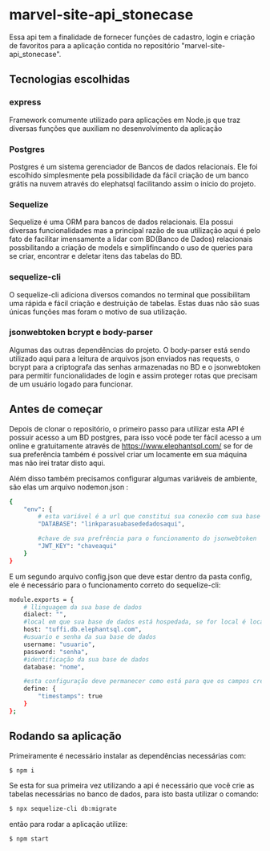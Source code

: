# marvel-site-api_stonecase
Essa api tem a finalidade de fornecer funções de cadastro, login e criação de favoritos para a aplicação contida no repositório "marvel-site-api_stonecase".
## Tecnologias escolhidas
### express
Framework comumente utilizado para aplicações em Node.js que traz diversas funções que auxiliam no desenvolvimento da aplicação
### Postgres
Postgres é um sistema gerenciador de Bancos de dados relacionais. Ele foi escolhido simplesmente pela possibilidade da fácil criação de um banco grátis na nuvem através do elephatsql facilitando assim o início do projeto.
### Sequelize
Sequelize é uma ORM para bancos de dados relacionais. Ela possui diversas funcionalidades mas a principal razão de sua utilização aqui é pelo fato de facilitar imensamente a lidar com BD(Banco de Dados) relacionais possbilitando a criação de models e simplifincando o uso de queries para se criar, encontrar e deletar itens das tabelas do BD.
### sequelize-cli
O sequelize-cli adiciona diversos comandos no terminal que possibilitam uma rápida e fácil criação e destruição de tabelas. Estas duas não são suas únicas funções mas foram o motivo de sua utilização.
### jsonwebtoken bcrypt e body-parser
Algumas das outras dependências do projeto. O body-parser está sendo utilizado aqui para a leitura de arquivos json enviados nas requests, o bcrypt para a criptografa das senhas armazenadas no BD e o jsonwebtoken para permitir funcionalidades de login e assim proteger rotas que precisam de um usuário logado para funcionar.
## Antes de começar
 Depois de clonar o repositório, o primeiro passo para utilizar esta API é possuir acesso a um BD postgres, para isso você pode ter fácil acesso a um online e gratuitamente através de https://www.elephantsql.com/ se for de sua preferência também é possível criar um locamente em sua máquina mas não irei tratar disto aqui. 

Além disso também precisamos configurar algumas variáveis de ambiente, são elas um arquivo nodemon.json :
``` bash
{
    "env": {
        # esta variável é a url que constitui sua conexão com sua base de dados
        "DATABASE": "linkparasuabasededadosaqui",

        #chave de sua prefrência para o funcionamento do jsonwebtoken
        "JWT_KEY": "chaveaqui"
    }
}
```

E um segundo arquivo config.json que deve estar dentro da pasta config, ele é necessário para o funcionamento correto do sequelize-cli:

``` bash
module.exports = {
    # llinguagem da sua base de dados
    dialect: "",
    #local em que sua base de dados está hospedada, se for local é localhost
    host: "tuffi.db.elephantsql.com",
    #usuario e senha da sua base de dados
    username: "usuario",
    password: "senha",
    #identificação da sua base de dados
    database: "nome",

    #esta configuração deve permanecer como está para que os campos createdAt e updatedAt sejam atalizados automaticamente
    define: {
        "timestamps": true
    }
};

```
## Rodando sa aplicação
Primeiramente é necessário instalar as dependências necessárias com:
``` bash
$ npm i
```
Se esta for sua primeira vez utilizando a api é necessário que você crie as tabelas necessárias no banco de dados, para isto basta utilizar o comando:

``` bash
$ npx sequelize-cli db:migrate
```
então para rodar a aplicação utilize:
``` bash
$ npm start
```
